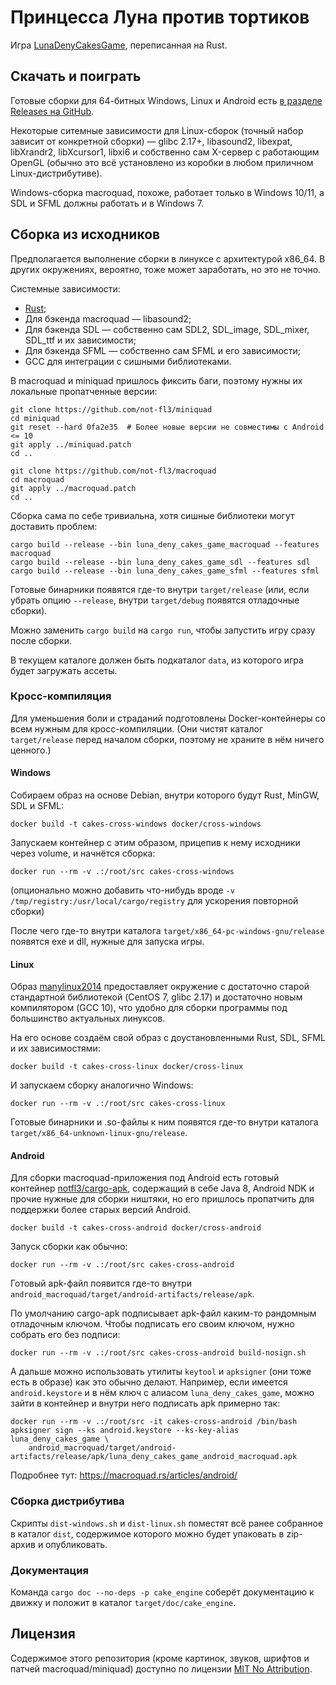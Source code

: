 # Принцесса Луна против тортиков

Игра [LunaDenyCakesGame](https://github.com/tereshenkovav/LunaDenyCakesGame), переписанная
на Rust.


## Скачать и поиграть

Готовые сборки для 64-битных Windows, Linux и Android есть
[в разделе Releases на GitHub](https://github.com/andreymal/LunaDenyCakesGame-Rust/releases).

Некоторые ситемные зависимости для Linux-сборок (точный набор зависит от конкретной сборки) —
glibc 2.17+, libasound2, libexpat, libXrandr2, libXcursor1, libxi6 и собственно сам X-сервер
с работающим OpenGL (обычно это всё установлено из коробки в любом приличном Linux-дистрибутиве).

Windows-сборка macroquad, похоже, работает только в Windows 10/11, а SDL и SFML должны работать
и в Windows 7.


## Сборка из исходников

Предполагается выполнение сборки в линуксе с архитектурой x86_64. В других окружениях, вероятно,
тоже может заработать, но это не точно.

Системные зависимости:

* [Rust](https://www.rust-lang.org/tools/install);
* Для бэкенда macroquad — libasound2;
* Для бэкенда SDL — собственно сам SDL2, SDL_image, SDL_mixer, SDL_ttf и их зависимости;
* Для бэкенда SFML — собственно сам SFML и его зависимости;
* GCC для интеграции с сишными библиотеками.

В macroquad и miniquad пришлось фиксить баги, поэтому нужны их локальные пропатченные версии:

    git clone https://github.com/not-fl3/miniquad
    cd miniquad
    git reset --hard 0fa2e35  # Более новые версии не совместимы с Android <= 10
    git apply ../miniquad.patch
    cd ..

    git clone https://github.com/not-fl3/macroquad
    cd macroquad
    git apply ../macroquad.patch
    cd ..

Сборка сама по себе тривиальна, хотя сишные библиотеки могут доставить проблем:

    cargo build --release --bin luna_deny_cakes_game_macroquad --features macroquad
    cargo build --release --bin luna_deny_cakes_game_sdl --features sdl
    cargo build --release --bin luna_deny_cakes_game_sfml --features sfml

Готовые бинарники появятся где-то внутри `target/release` (или, если убрать опцию `--release`,
внутри `target/debug` появятся отладочные сборки).

Можно заменить `cargo build` на `cargo run`, чтобы запустить игру сразу после сборки.

В текущем каталоге должен быть подкаталог `data`, из которого игра будет загружать ассеты.


### Кросс-компиляция

Для уменьшения боли и страданий подготовлены Docker-контейнеры со всем нужным для кросс-компиляции.
(Они чистят каталог `target/release` перед началом сборки, поэтому не храните в нём ничего
ценного.)


#### Windows

Собираем образ на основе Debian, внутри которого будут Rust, MinGW, SDL и SFML:

    docker build -t cakes-cross-windows docker/cross-windows

Запускаем контейнер с этим образом, прицепив к нему исходники через volume, и начнётся сборка:

    docker run --rm -v .:/root/src cakes-cross-windows

(опционально можно добавить что-нибудь вроде `-v /tmp/registry:/usr/local/cargo/registry`
для ускорения повторной сборки)

После чего где-то внутри каталога `target/x86_64-pc-windows-gnu/release` появятся exe и dll,
нужные для запуска игры.


#### Linux

Образ [manylinux2014](https://github.com/pypa/manylinux) предоставляет окружение с достаточно
старой стандартной библиотекой (CentOS 7, glibc 2.17) и достаточно новым компилятором (GCC 10),
что удобно для сборки программы под большинство актуальных линуксов.

На его основе создаём свой образ с доустановленными Rust, SDL, SFML и их зависимостями:

    docker build -t cakes-cross-linux docker/cross-linux

И запускаем сборку аналогично Windows:

    docker run --rm -v .:/root/src cakes-cross-linux

Готовые бинарники и .so-файлы к ним появятся где-то внутри каталога
`target/x86_64-unknown-linux-gnu/release`.


#### Android

Для сборки macroquad-приложения под Android есть готовый контейнер
[notfl3/cargo-apk](https://hub.docker.com/r/notfl3/cargo-apk), содержащий в себе Java 8,
Android NDK и прочие нужные для сборки ништяки, но его пришлось пропатчить для поддержки более
старых версий Android.

    docker build -t cakes-cross-android docker/cross-android

Запуск сборки как обычно:

    docker run --rm -v .:/root/src cakes-cross-android

Готовый apk-файл появится где-то внутри `android_macroquad/target/android-artifacts/release/apk`.

По умолчанию cargo-apk подписывает apk-файл каким-то рандомным отладочным ключом. Чтобы подписать
его своим ключом, нужно собрать его без подписи:

    docker run --rm -v .:/root/src cakes-cross-android build-nosign.sh

А дальше можно использовать утилиты `keytool` и `apksigner` (они тоже есть в образе) как это
обычно делают. Например, если имеется `android.keystore` и в нём ключ с алиасом
`luna_deny_cakes_game`, можно зайти в контейнер и внутри него подписать apk примерно так:

    docker run --rm -v .:/root/src -it cakes-cross-android /bin/bash
    apksigner sign --ks android.keystore --ks-key-alias luna_deny_cakes_game \
        android_macroquad/target/android-artifacts/release/apk/luna_deny_cakes_game_android_macroquad.apk

Подробнее тут: https://macroquad.rs/articles/android/


### Сборка дистрибутива

Скрипты `dist-windows.sh` и `dist-linux.sh` поместят всё ранее собранное в каталог `dist`,
содержимое которого можно будет упаковать в zip-архив и опубликовать.


### Документация

Команда `cargo doc --no-deps -p cake_engine` соберёт документацию к движку и положит в каталог
`target/doc/cake_engine`.


## Лицензия

Содержимое этого репозитория (кроме картинок, звуков, шрифтов и патчей macroquad/miniquad)
доступно по лицензии [MIT No Attribution](https://github.com/aws/mit-0).

